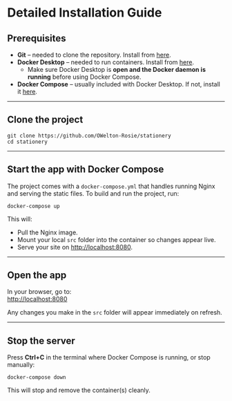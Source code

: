 # Detailed Installation Guide

## Prerequisites
- **Git** – needed to clone the repository. Install from [here](https://git-scm.com/downloads).  
- **Docker Desktop** – needed to run containers. Install from [here](https://www.docker.com/products/docker-desktop/).  
  - Make sure Docker Desktop is **open and the Docker daemon is running** before using Docker Compose.  
- **Docker Compose** – usually included with Docker Desktop. If not, install it [here](https://github.com/docker/compose/releases).  

---

## Clone the project
```
git clone https://github.com/OWelton-Rosie/stationery
cd stationery
```

---

## Start the app with Docker Compose
The project comes with a `docker-compose.yml` that handles running Nginx and serving the static files. To build and run the project, run:
```
docker-compose up
```

This will:
- Pull the Nginx image.  
- Mount your local `src` folder into the container so changes appear live.  
- Serve your site on [http://localhost:8080](http://localhost:8080).  

---

## Open the app
In your browser, go to:  
[http://localhost:8080](http://localhost:8080)

Any changes you make in the `src` folder will appear immediately on refresh.  

---

## Stop the server
Press **Ctrl+C** in the terminal where Docker Compose is running, or stop manually:
```
docker-compose down
```

This will stop and remove the container(s) cleanly.
